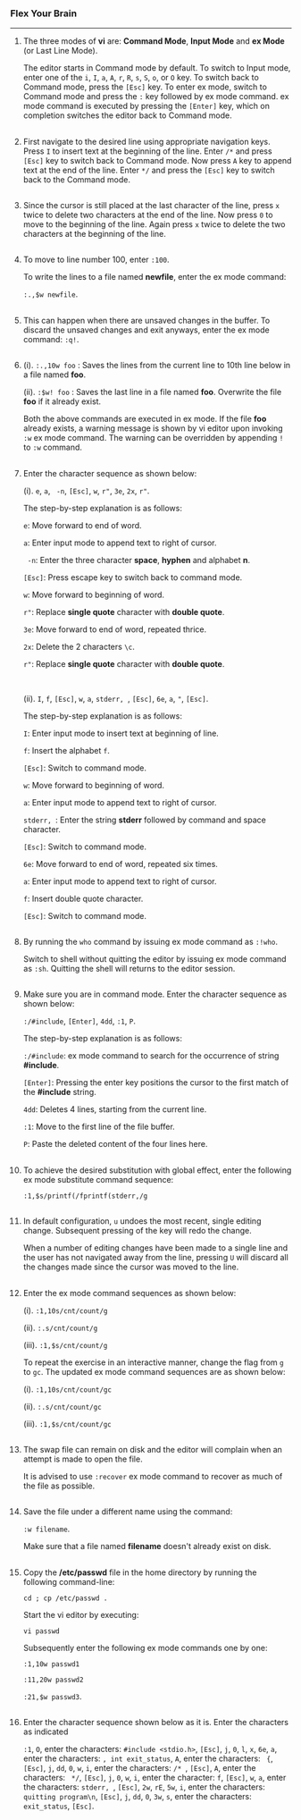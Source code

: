 ### Flex Your Brain

---

01. The three modes of **vi** are: **Command Mode**, **Input Mode** and **ex Mode** (or Last Line Mode).

    The editor starts in Command mode by default. To switch to Input mode, enter one of the `i`, `I`, `a`, `A`, `r`, `R`, `s`, `S`, `o`, or `O` key. To switch back to Command mode, press the `[Esc]` key. To enter ex mode, switch to Command mode and press the `:` key followed by ex mode command. ex mode command is executed by pressing the `[Enter]` key, which on completion switches the editor back to Command mode.

##

02. First navigate to the desired line using appropriate navigation keys. Press `I` to insert text at the beginning of the line. Enter `/*` and press `[Esc]` key to switch back to Command mode. Now press `A` key to append text at the end of the line. Enter `*/` and press the `[Esc]` key to switch back to the Command mode.

##

03. Since the cursor is still placed at the last character of the line, press `x` twice to delete two characters at the end of the line. Now press `0` to move to the beginning of the line. Again press `x` twice to delete the two characters at the beginning of the line.

##

04. To move to line number 100, enter `:100`.

    To write the lines to a file named **newfile**, enter the ex mode command:

    `:.,$w newfile`.

##

05. This can happen when there are unsaved changes in the buffer. To discard the unsaved changes and exit anyways, enter the ex mode command: `:q!`.

##

06. (i). `:.,10w foo` : Saves the lines from the current line to 10th line below in a file named **foo**.

    (ii). `:$w! foo` : Saves the last line in a file named **foo**. Overwrite the file **foo** if it already exist.

    Both the above commands are executed in ex mode. If the file **foo** already exists, a warning message is shown by vi editor upon invoking `:w` ex mode command. The warning can be overridden by appending `!` to `:w` command.

##

07. Enter the character sequence as shown below:

    (i). `e`, `a`, ` -n`, `[Esc]`, `w`, `r"`, `3e`, `2x`, `r"`.

    The step-by-step explanation is as follows:

    `e`: Move forward to end of word.

    `a`: Enter input mode to append text to right of cursor.

    ` -n`: Enter the three character **space**, **hyphen** and alphabet **n**.

    `[Esc]`: Press escape key to switch back to command mode.

    `w`: Move forward to beginning of word.

    `r"`: Replace **single quote** character with **double quote**.

    `3e`: Move forward to end of word, repeated thrice.

    `2x`: Delete the 2 characters `\c`.

    `r"`: Replace **single quote** character with **double quote**.

    <br/>

    (ii). `I`, `f`, `[Esc]`, `w`, `a`, `stderr, `, `[Esc]`, `6e`, `a`, `"`, `[Esc]`.

    The step-by-step explanation is as follows:

    `I`: Enter input mode to insert text at beginning of line.

    `f`: Insert the alphabet `f`.

    `[Esc]`: Switch to command mode.

    `w`: Move forward to beginning of word.

    `a`: Enter input mode to append text to right of cursor.

    `stderr, `: Enter the string **stderr** followed by command and space character.

    `[Esc]`: Switch to command mode.

    `6e`: Move forward to end of word, repeated six times.

    `a`: Enter input mode to append text to right of cursor.

    `f`: Insert double quote character.

    `[Esc]`: Switch to command mode.

##

08. By running the `who` command by issuing ex mode command as `:!who`.

    Switch to shell without quitting the editor by issuing ex mode command as `:sh`. Quitting the shell will returns to the editor session.

##

09. Make sure you are in command mode. Enter the character sequence as shown below:

    `:/#include`, `[Enter]`, `4dd`, `:1`, `P`.

    The step-by-step explanation is as follows:

    `:/#include`: ex mode command to search for the occurrence of string **#include**.

    `[Enter]`: Pressing the enter key positions the cursor to the first match of the **#include** string.

    `4dd`: Deletes 4 lines, starting from the current line.

    `:1`: Move to the first line of the file buffer.

    `P`: Paste the deleted content of the four lines here.

##

10. To achieve the desired substitution with global effect, enter the following ex mode substitute command sequence:

    `:1,$s/printf(/fprintf(stderr,/g`

##

11. In default configuration, `u` undoes the most recent, single editing change. Subsequent pressing of the key will redo the change.

    When a number of editing changes have been made to a single line and the user has not navigated away from the line, pressing `U` will discard all the changes made since the cursor was moved to the line.

##

12. Enter the ex mode command sequences as shown below:

    (i). `:1,10s/cnt/count/g`

    (ii). `:.s/cnt/count/g`

    (iii). `:1,$s/cnt/count/g`

    To repeat the exercise in an interactive manner, change the flag from `g` to `gc`. The updated ex mode command sequences are as shown below:

    (i). `:1,10s/cnt/count/gc`

    (ii). `:.s/cnt/count/gc`

    (iii). `:1,$s/cnt/count/gc`

##

13. The swap file can remain on disk and the editor will complain when an attempt is made to open the file.

    It is advised to use `:recover` ex mode command to recover as much of the file as possible.

##

14. Save the file under a different name using the command:

    `:w filename`.

    Make sure that a file named **filename** doesn't already exist on disk.

##

15. Copy the **/etc/passwd** file in the home directory by running the following command-line:

    `cd ; cp /etc/passwd .`

    Start the vi editor by executing:

    `vi passwd`

    Subsequently enter the following ex mode commands one by one:

    `:1,10w passwd1`

    `:11,20w passwd2`

    `:21,$w passwd3`.

##

16. Enter the character sequence shown below as it is. Enter the characters as indicated

    `:1`, `O`, enter the characters: `#include <stdio.h>`, `[Esc]`, `j`, `0`, `l`, `x`, `6e`, `a`, enter the characters: `, int exit_status`, `A`, enter the characters: ` {`, `[Esc]`, `j`, `dd`, `0`, `w`, `i`, enter the characters: `/* `, `[Esc]`, `A`, enter the characters: ` */`, `[Esc]`, `j`, `0`, `w`, `i`, enter the character: `f`, `[Esc]`, `w`, `a`, enter the characters: `stderr, `, `[Esc]`, `2w`, `rE`, `5w`, `i`, enter the characters: `quitting program\n`, `[Esc]`, `j`, `dd`, `0`, `3w`, `s`, enter the characters: `exit_status`, `[Esc]`.

##
